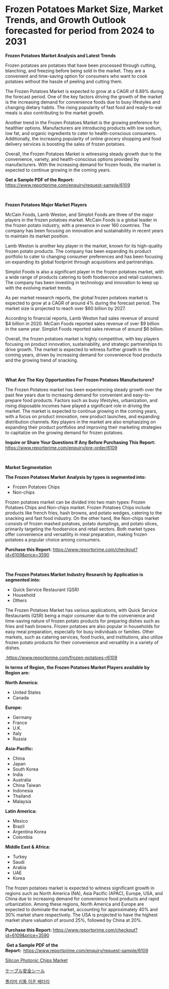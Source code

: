 <p><h1>Frozen Potatoes Market Size, Market Trends, and Growth Outlook forecasted for period from 2024 to 2031</h1></p><p><strong>Frozen Potatoes Market Analysis and Latest Trends</strong></p>
<p><p>Frozen potatoes are potatoes that have been processed through cutting, blanching, and freezing before being sold in the market. They are a convenient and time-saving option for consumers who want to cook potatoes without the hassle of peeling and cutting them.</p><p>The Frozen Potatoes Market is expected to grow at a CAGR of 6.89% during the forecast period. One of the key factors driving the growth of the market is the increasing demand for convenience foods due to busy lifestyles and changing dietary habits. The rising popularity of fast food and ready-to-eat meals is also contributing to the market growth.</p><p>Another trend in the Frozen Potatoes Market is the growing preference for healthier options. Manufacturers are introducing products with low sodium, low fat, and organic ingredients to cater to health-conscious consumers. Additionally, the increasing popularity of online grocery shopping and food delivery services is boosting the sales of frozen potatoes.</p><p>Overall, the Frozen Potatoes Market is witnessing steady growth due to the convenience, variety, and health-conscious options provided by manufacturers. With the increasing demand for frozen foods, the market is expected to continue growing in the coming years.</p></p>
<p><strong>Get a Sample PDF of the Report:&nbsp;</strong> <a href="https://www.reportprime.com/enquiry/request-sample/6109">https://www.reportprime.com/enquiry/request-sample/6109</a></p>
<p>&nbsp;</p>
<p><strong>Frozen Potatoes Major Market Players</strong></p>
<p><p>McCain Foods, Lamb Weston, and Simplot Foods are three of the major players in the frozen potatoes market. McCain Foods is a global leader in the frozen potato industry, with a presence in over 160 countries. The company has been focusing on innovation and sustainability in recent years to maintain its market position.</p><p>Lamb Weston is another key player in the market, known for its high-quality frozen potato products. The company has been expanding its product portfolio to cater to changing consumer preferences and has been focusing on expanding its global footprint through acquisitions and partnerships.</p><p>Simplot Foods is also a significant player in the frozen potatoes market, with a wide range of products catering to both foodservice and retail customers. The company has been investing in technology and innovation to keep up with the evolving market trends.</p><p>As per market research reports, the global frozen potatoes market is expected to grow at a CAGR of around 4% during the forecast period. The market size is projected to reach over $60 billion by 2027.</p><p>According to financial reports, Lamb Weston had sales revenue of around $4 billion in 2020. McCain Foods reported sales revenue of over $9 billion in the same year. Simplot Foods reported sales revenue of around $6 billion.</p><p>Overall, the frozen potatoes market is highly competitive, with key players focusing on product innovation, sustainability, and strategic partnerships to drive growth. The market is expected to witness further growth in the coming years, driven by increasing demand for convenience food products and the growing trend of snacking.</p></p>
<p>&nbsp;</p>
<p><strong>What Are The Key Opportunities For Frozen Potatoes Manufacturers?</strong></p>
<p><p>The Frozen Potatoes market has been experiencing steady growth over the past few years due to increasing demand for convenient and easy-to-prepare food products. Factors such as busy lifestyles, urbanization, and rising disposable incomes have played a significant role in driving the market. The market is expected to continue growing in the coming years, with a focus on product innovation, new product launches, and expanding distribution channels. Key players in the market are also emphasizing on expanding their product portfolios and improving their marketing strategies to capitalize on the growing demand for frozen potatoes.</p></p>
<p><strong>Inquire or Share Your Questions If Any Before Purchasing This Report:</strong> <a href="https://www.reportprime.com/enquiry/pre-order/6109">https://www.reportprime.com/enquiry/pre-order/6109</a></p>
<p>&nbsp;</p>
<p><strong>Market Segmentation</strong></p>
<p><strong>The Frozen Potatoes Market Analysis by types is segmented into:</strong></p>
<p><ul><li>Frozen Potatoes Chips</li><li>Non-chips</li></ul></p>
<p><p>Frozen potatoes market can be divided into two main types: Frozen Potatoes Chips and Non-chips market. Frozen Potatoes Chips include products like french fries, hash browns, and potato wedges, catering to the snacking and fast food industry. On the other hand, the Non-chips market consists of frozen mashed potatoes, potato dumplings, and potato slices, primarily targeting the foodservice and retail sectors. Both market types offer convenience and versatility in meal preparation, making frozen potatoes a popular choice among consumers.</p></p>
<p><strong>Purchase this Report:&nbsp;</strong><a href="https://www.reportprime.com/checkout?id=6109&price=3590">https://www.reportprime.com/checkout?id=6109&price=3590</a></p>
<p>&nbsp;</p>
<p><strong>The Frozen Potatoes Market Industry Research by Application is segmented into:</strong></p>
<p><ul><li>Quick Service Restaurant (QSR)</li><li>Household</li><li>Others</li></ul></p>
<p><p>The Frozen Potatoes Market has various applications, with Quick Service Restaurants (QSR) being a major consumer due to the convenience and time-saving nature of frozen potato products for preparing dishes such as fries and hash browns. Frozen potatoes are also popular in households for easy meal preparation, especially for busy individuals or families. Other markets, such as catering services, food trucks, and institutions, also utilize frozen potato products for their convenience and versatility in a variety of dishes.</p></p>
<p><a href="https://www.reportprime.com/frozen-potatoes-r6109">&nbsp;https://www.reportprime.com/frozen-potatoes-r6109</a></p>
<p><strong>In terms of Region, the Frozen Potatoes Market Players available by Region are:</strong></p>
<p>
    <p> <strong> North America: </strong>
        <ul>
            <li>United States</li>
            <li>Canada</li>
        </ul>
        </p> 
    <p> <strong> Europe: </strong>
        <ul>
            <li>Germany</li>
            <li>France</li>
            <li>U.K.</li>
            <li>Italy</li>
            <li>Russia</li>
        </ul>
        </p> 
    <p> <strong> Asia-Pacific: </strong>
        <ul>
            <li>China</li>
            <li>Japan</li>
            <li>South Korea</li>
            <li>India</li>
            <li>Australia</li>
            <li>China Taiwan</li>
            <li>Indonesia</li>
            <li>Thailand</li>
            <li>Malaysia</li>
        </ul>
        </p> 
    <p> <strong> Latin America: </strong>
        <ul>
            <li>Mexico</li>
            <li>Brazil</li>
            <li>Argentina Korea</li>
            <li>Colombia</li>
        </ul>
        </p> 
    <p> <strong> Middle East & Africa: </strong>
        <ul>
            <li>Turkey</li>
            <li>Saudi</li>
            <li>Arabia</li>
            <li>UAE</li>
            <li>Korea</li>
        </ul>
    </p>
    </p>
<p><p>The frozen potatoes market is expected to witness significant growth in regions such as North America (NA), Asia Pacific (APAC), Europe, USA, and China due to increasing demand for convenience food products and rapid urbanization. Among these regions, North America and Europe are expected to dominate the market, accounting for approximately 40% and 30% market share respectively. The USA is projected to have the highest market share valuation of around 25%, followed by China at 20%.</p></p>
<p><strong>Purchase this Report: </strong><a href="https://www.reportprime.com/checkout?id=6109&price=3590">https://www.reportprime.com/checkout?id=6109&price=3590</a></p>
<p>&nbsp;<strong>Get a Sample PDF of the Report:&nbsp;&nbsp;</strong><a href="https://www.reportprime.com/enquiry/request-sample/6109">https://www.reportprime.com/enquiry/request-sample/6109</a></p>
<p><strong></strong></p>
<p><p><a href="https://www.linkedin.com/pulse/silicon-photonic-chips-market-size-segmentation-trends-growth-4ihnc?trackingId=S3jZ0yGvQiyv6l%2Be4vya2Q%3D%3D">Silicon Photonic Chips Market</a></p><p><a href="https://github.com/zjkmgcs938405/Market-Research-Report-List-4/blob/main/964835384555.md">ケーブル安全シール</a></p><p><a href="https://github.com/KellyLyncyh543964/Market-Research-Report-List-3/blob/main/6013951104799.md">폴리머 리튬 이온 배터리</a></p></p>